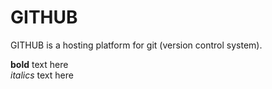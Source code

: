 # GITHUB

GITHUB is a hosting platform for git (version control system).


**bold** text here   
*italics* text here  

